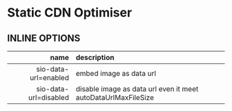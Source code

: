 Static CDN Optimiser
====================

INLINE OPTIONS
--------------

name  | description
------------:|:---------------
 sio-data-url=enabled  |  embed image as data url
 sio-data-url=disabled  |  disable image as data url even it meet autoDataUrlMaxFileSize